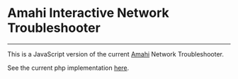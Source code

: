 # Amahi Interactive Network Troubleshooter
-----------------------------------------
This is a JavaScript version of the current [Amahi](http://amahi.org) Network Troubleshooter.

See the current php implementation [here](http://net.pommepause.com/network_troubleshooter/).
